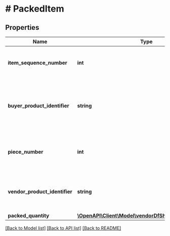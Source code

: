 # # PackedItem

## Properties

Name | Type | Description | Notes
------------ | ------------- | ------------- | -------------
**item_sequence_number** | **int** | Item Sequence Number for the item. This must be the same value as sent in the order for a given item. |
**buyer_product_identifier** | **string** | Buyer&#39;s Standard Identification Number (ASIN) of an item. Either buyerProductIdentifier or vendorProductIdentifier is required. | [optional]
**piece_number** | **int** | The piece number of the item in this container. This is required when the item is split across different containers. | [optional]
**vendor_product_identifier** | **string** | The vendor selected product identification of the item. Should be the same as was sent in the Purchase Order, like SKU Number. | [optional]
**packed_quantity** | [**\OpenAPI\Client\Model\vendorDfShipping\ItemQuantity**](ItemQuantity.md) |  |

[[Back to Model list]](../../README.md#models) [[Back to API list]](../../README.md#endpoints) [[Back to README]](../../README.md)
